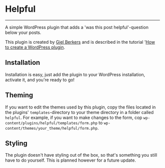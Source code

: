 # Helpful
---
A simple WordPress plugin that adds a 'was this post helpful'-question below your posts.

This plugin is created by [Giel Berkers](http://gielberkers.com) and is described in the tutorial '[How to create a WordPress plugin](http://gielberkers.com/tutorial-create-wordpress-plugin/).

## Installation

Installation is easy, just add the plugin to your WordPress installation, activate it, and you're ready to go!

## Theming

If you want to edit the themes used by this plugin, copy the files located in the plugins' `templates`-directory to your theme directory in a folder called `helpful`. For example, if you want to make changes to the form, cop `wp-content/plugins/helpful/templates/form.php` to `wp-content/themes/your_theme/helpful/form.php`.

## Styling

The plugin doesn't have styling out of the box, so that's something you still have to do yourself. This is planned however for a future update.